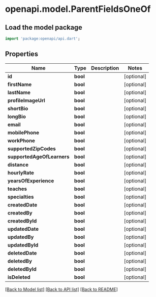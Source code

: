 # openapi.model.ParentFieldsOneOf

## Load the model package
```dart
import 'package:openapi/api.dart';
```

## Properties
Name | Type | Description | Notes
------------ | ------------- | ------------- | -------------
**id** | **bool** |  | [optional] 
**firstName** | **bool** |  | [optional] 
**lastName** | **bool** |  | [optional] 
**profileImageUrl** | **bool** |  | [optional] 
**shortBio** | **bool** |  | [optional] 
**longBio** | **bool** |  | [optional] 
**email** | **bool** |  | [optional] 
**mobilePhone** | **bool** |  | [optional] 
**workPhone** | **bool** |  | [optional] 
**supportedZipCodes** | **bool** |  | [optional] 
**supportedAgeOfLearners** | **bool** |  | [optional] 
**distance** | **bool** |  | [optional] 
**hourlyRate** | **bool** |  | [optional] 
**yearsOfExperience** | **bool** |  | [optional] 
**teaches** | **bool** |  | [optional] 
**specialties** | **bool** |  | [optional] 
**createdDate** | **bool** |  | [optional] 
**createdBy** | **bool** |  | [optional] 
**createdById** | **bool** |  | [optional] 
**updatedDate** | **bool** |  | [optional] 
**updatedBy** | **bool** |  | [optional] 
**updatedById** | **bool** |  | [optional] 
**deletedDate** | **bool** |  | [optional] 
**deletedBy** | **bool** |  | [optional] 
**deletedById** | **bool** |  | [optional] 
**isDeleted** | **bool** |  | [optional] 

[[Back to Model list]](../README.md#documentation-for-models) [[Back to API list]](../README.md#documentation-for-api-endpoints) [[Back to README]](../README.md)


